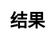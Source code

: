 ---
title: 结果
layout: horse_racing/result
description: 赛马游戏兑奖页面.
js: ["js/game/horse_racing/parameter.js", "js/game/horse_racing/share.js", "js/game/horse_racing/result.js"]
css: ["css/game/horse_racing/horse_racing.css"]
---